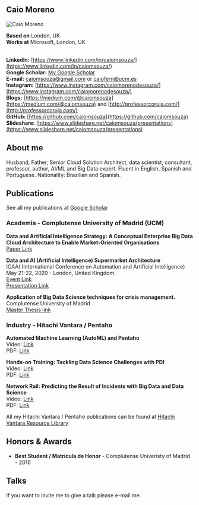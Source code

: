 ## Caio Moreno

![Caio Moreno](https://github.com/caiomsouza/my-resume/blob/master/photos/cmoreno-stonehenge-2019.jpg)


**Based on** London, UK <BR>
**Works at** Microsoft, London, UK <BR><BR>

**LinkedIn:** [https://www.linkedin.com/in/caiomsouza/](https://www.linkedin.com/in/caiomsouza/) <BR>
**Google Scholar:** [My Google Scholar](https://scholar.google.co.uk/citations?user=B9uHSyEAAAAJ&hl=en&oi=ao) <BR>
**E-mail:** caiomsouza@gmail.com or caiofern@ucm.es <BR>
**Instagram:** [https://www.instagram.com/caiomorenodesouza/](https://www.instagram.com/caiomorenodesouza/) <BR>
**Blogs:** [https://medium.com/@caiomsouza](https://medium.com/@caiomsouza) and [http://professorcoruja.com/](http://professorcoruja.com/) <BR>
**GitHub:** [https://github.com/caiomsouza](https://github.com/caiomsouza) <BR>
**Slideshare:** [https://www.slideshare.net/caiomsouza/presentations](https://www.slideshare.net/caiomsouza/presentations) <BR>


## About me
Husband, Father, Senior Cloud Solution Architect, data scientist, consultant, professor, author, AI/ML and Big Data expert. 
Fluent in English, Spanish and Portuguese. 
Nationality: Brazilian and Spanish.<BR>

## Publications
See all my publications at [Google Scholar](https://scholar.google.co.uk/citations?user=B9uHSyEAAAAJ&hl=en&oi=ao)

### Academia - Complutense University of Madrid (UCM)
<b>Data and Artificial Intelligence Strategy: A Conceptual Enterprise Big Data Cloud Architecture to Enable Market-Oriented Organisations</b><BR>
[Paper Link](https://dialnet.unirioja.es/servlet/articulo?codigo=7016832)<BR>

<b>Data and AI (Artificial Intelligence) Supermarket Architecture</b><BR>
ICAAI (International Conference on Automation and Artificial Intelligence) May 21-22, 2020 - London, United Kingdom.<BR>
[Event Link](https://artificialintelligence.annualcongress.com/renowned-speakers.php)<BR>
[Presentation Link](https://github.com/caiomsouza/my-resume/blob/master/publications/academia/ICAAI_vFinal_CM_16052020.pdf)<BR>

<b>Application of Big Data Science techniques for crisis management.</b>
Complutense University of Madrid<BR>
[Master Thesis link](https://eprints.ucm.es/40606/)<BR>


### Industry - Hitachi Vantara / Pentaho
<b>Automated Machine Learning (AutoML) and Pentaho </b><BR>
Video: [Link](https://www.hitachivantara.com/en-us/video/automated-machine-learning-pentaho.html)<BR>
PDF: [Link](https://www.hitachivantara.com/en-us/pdf/presentation/automated-machine-learning-pentaho-presentation.pdf)<BR>

<b>Hands-on Training: Tackling Data Science Challenges with PDI </b><BR>
Video: [Link](https://www.hitachivantara.com/en-us/video/hands-on-training-tackling-data-science-challenges-with-pdi-pentahoworld.html)<BR>
PDF: [Link](https://www.hitachivantara.com/en-us/pdf/training/tackling-data-science-challenges-with-pdi.pdf)<BR>

<b>Network Rail: Predicting the Result of Incidents with Big Data and Data Science<BR></b>
Video: [Link](https://www.hitachivantara.com/en-us/video/network-rail-predicting-result-of-incidents-with-big-data-data-science-pentahoworld.html)<BR>
PDF: [Link](https://www.hitachivantara.com/en-us/pdf/presentation/predicting-result-of-incidents-with-big-data-data-science-presentation.pdf)<BR>

All my Hitachi Vantara / Pentaho publications can be found at [Hitachi Vantara Resource Library](https://www.hitachivantara.com/en-us/news-resources/resources.html)


## Honors & Awards
- **Best Student / Matrícula de Honor** - Complutense Univeristy of Madrid - 2016

## Talks
If you want to invite me to give a talk please e-mail me.
